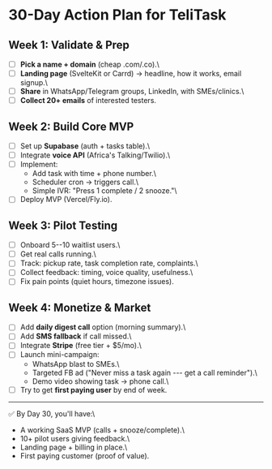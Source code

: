 # 30-Day Action Plan for TeliTask

## Week 1: Validate & Prep

-   [ ] **Pick a name + domain** (cheap .com/.co).\
-   [ ] **Landing page** (SvelteKit or Carrd) → headline, how it works,
    email signup.\
-   [ ] **Share** in WhatsApp/Telegram groups, LinkedIn, with
    SMEs/clinics.\
-   [ ] **Collect 20+ emails** of interested testers.

## Week 2: Build Core MVP

-   [ ] Set up **Supabase** (auth + tasks table).\
-   [ ] Integrate **voice API** (Africa's Talking/Twilio).\
-   [ ] Implement:
    -   Add task with time + phone number.\
    -   Scheduler cron → triggers call.\
    -   Simple IVR: "Press 1 complete / 2 snooze."\
-   [ ] Deploy MVP (Vercel/Fly.io).

## Week 3: Pilot Testing

-   [ ] Onboard 5--10 waitlist users.\
-   [ ] Get real calls running.\
-   [ ] Track: pickup rate, task completion rate, complaints.\
-   [ ] Collect feedback: timing, voice quality, usefulness.\
-   [ ] Fix pain points (quiet hours, timezone issues).

## Week 4: Monetize & Market

-   [ ] Add **daily digest call** option (morning summary).\
-   [ ] Add **SMS fallback** if call missed.\
-   [ ] Integrate **Stripe** (free tier + \$5/mo).\
-   [ ] Launch mini-campaign:
    -   WhatsApp blast to SMEs.\
    -   Targeted FB ad ("Never miss a task again --- get a call
        reminder").\
    -   Demo video showing task → phone call.\
-   [ ] Try to get **first paying user** by end of week.

------------------------------------------------------------------------

✅ By Day 30, you'll have:\
- A working SaaS MVP (calls + snooze/complete).\
- 10+ pilot users giving feedback.\
- Landing page + billing in place.\
- First paying customer (proof of value).
